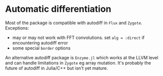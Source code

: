# Automatic differentiation

Most of the package is compatible with autodiff in `Flux` and `Zygote`. Exceptions:
- may or may not work with FFT convolutions. set `alg = :direct` if encountering autodiff error
- some special `border` options 

An alternative autodiff package is `Enzyme.jl` which works at the LLVM level and can handle limitations in `Zygote` eg array mutation. It's probably the future of autodiff in Julia/C++ but isn't yet mature.